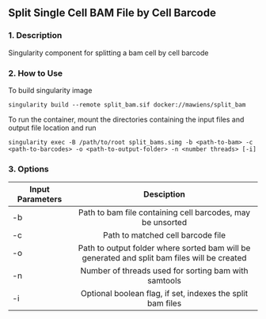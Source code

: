 ## Split Single Cell BAM File by Cell Barcode

### 1. Description

Singularity component for splitting a bam cell by cell barcode

### 2. How to Use

To build singularity image

```
singularity build --remote split_bam.sif docker://mawiens/split_bam
```

To run the container, mount the directories containing the input files and output file location and run

```
singularity exec -B /path/to/root split_bams.simg -b <path-to-bam> -c <path-to-barcodes> -o <path-to-output-folder> -n <number threads> [-i]
```

### 3. Options

| Input Parameters | Desciption |
| ---------------------|:----------------------------------:|
| -b | Path to bam file containing cell barcodes, may be unsorted |
| -c | Path to matched cell barcode file |
| -o | Path to output folder where sorted bam will be generated and split bam files will be created |
| -n | Number of threads used for sorting bam with samtools |
| -i | Optional boolean flag, if set, indexes the split bam files |

